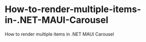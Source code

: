 # How-to-render-multiple-items-in-.NET-MAUI-Carousel
How to render multiple items in .NET MAUI Carousel
